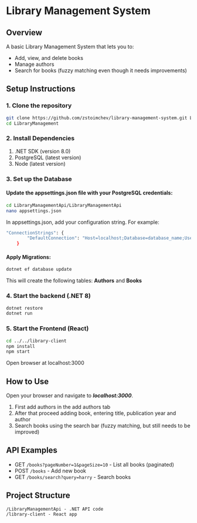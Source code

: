 # Library Management System

## Overview
A basic Library Management System that lets you to:
- Add, view, and delete books
- Manage authors
- Search for books (fuzzy matching even though it needs improvements)

## Setup Instructions

### 1. Clone the repository
```bash
git clone https://github.com/zstoimchev/library-management-system.git LibraryManagement
cd LibraryManagement
```

### 2. Install Dependencies
1. .NET SDK (version 8.0)
2. PostgreSQL (latest version)
3. Node (latest version)

### 3. Set up the Database
#### Update the appsettings.json file with your PostgreSQL credentials:
```bash
cd LibraryManagementApi/LibraryManagementApi
nano appsettings.json
```
In appsettings.json, add your configuration string. For example:
```bash
"ConnectionStrings": {
        "DefaultConnection": "Host=localhost;Database=database_name;Username=username;Password=password"
    }
```
#### Apply Migrations:
```c#
dotnet ef database update
```
This will create the following tables: **Authors** and **Books**

### 4. Start the backend (.NET 8)
```c#
dotnet restore
dotnet run
```

### 5. Start the Frontend (React)
```bash
cd ../../library-client
npm install
npm start
```
Open browser at localhost:3000

## How to Use
Open your browser and navigate to ***localhost:3000***.
1. First add authors in the add authors tab
2. After that proceed adding book, entering title, publication year and author
3. Search books using the search bar (fuzzy matching, but still needs to be improved)

## API Examples 
- GET `/books?pageNumber=1&pageSize=10` - List all books (paginated)
- POST `/books` - Add new book
- GET `/books/search?query=harry` - Search books

## Project Structure
```
/LibraryManagementApi - .NET API code
/library-client - React app
```

